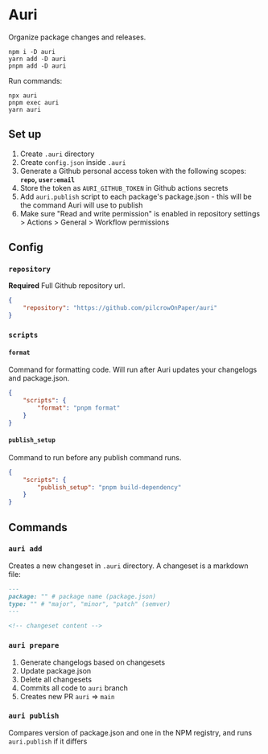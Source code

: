 # Auri

Organize package changes and releases.

```
npm i -D auri
yarn add -D auri
pnpm add -D auri
```

Run commands:

```
npx auri
pnpm exec auri
yarn auri
```

## Set up

1. Create `.auri` directory
2. Create `config.json` inside `.auri`
3. Generate a Github personal access token with the following scopes: **`repo`, `user:email`**
4. Store the token as `AURI_GITHUB_TOKEN` in Github actions secrets
5. Add `auri.publish` script to each package's package.json - this will be the command Auri will use to publish
6. Make sure "Read and write permission" is enabled in repository settings > Actions > General > Workflow permissions

## Config

### `repository`

**Required** Full Github repository url.

```json
{
	"repository": "https://github.com/pilcrowOnPaper/auri"
}
```

### `scripts`

#### `format`

Command for formatting code. Will run after Auri updates your changelogs and package.json.

```json
{
	"scripts": {
		"format": "pnpm format"
	}
}
```

#### `publish_setup`

Command to run before any publish command runs.

```json
{
	"scripts": {
		"publish_setup": "pnpm build-dependency"
	}
}
```

## Commands

### `auri add`

Creates a new changeset in `.auri` directory. A changeset is a markdown file:

```md
---
package: "" # package name (package.json)
type: "" # "major", "minor", "patch" (semver)
---

<!-- changeset content -->
```

### `auri prepare`

1. Generate changelogs based on changesets
2. Update package.json
3. Delete all changesets
4. Commits all code to `auri` branch
5. Creates new PR `auri` => `main`

### `auri publish`

Compares version of package.json and one in the NPM registry, and runs `auri.publish` if it differs
